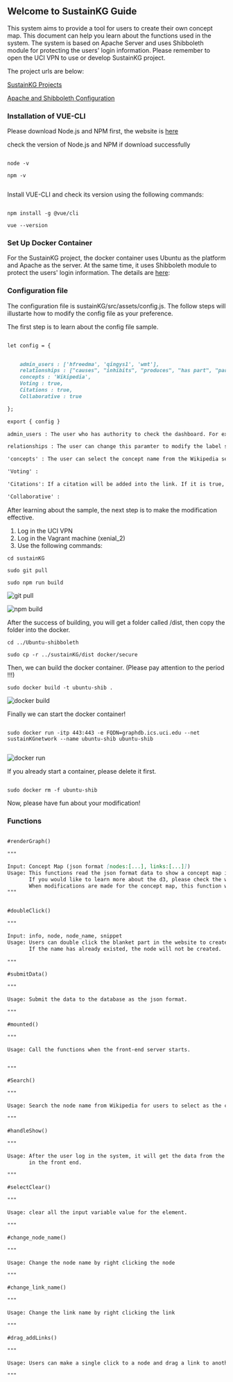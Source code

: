 ## Welcome to SustainKG Guide

This system aims to provide a tool for users to create their own concept map. This document can help you learn about the functions used in the system. The system is based on Apache Server and uses Shibboleth module for protecting the users' login information. Please remember to open the UCI VPN to use or develop SustainKG project.

The project urls are below:

[SustainKG Projects](https://github.com/greenguy33/sustainKG)

[Apache and Shibboleth Configuration](https://github.com/kobewilliam/Ubuntu-shibboleth)

### Installation of VUE-CLI

Please download Node.js and NPM first, the website is [here](https://nodejs.org/en/)

check the version of Node.js and NPM if download successfully

```

node -v

npm -v


```
Install VUE-CLI and check its version using the following commands:

```

npm install -g @vue/cli

vue --version

```
### Set Up Docker Container

For the SustainKG project, the docker container uses Ubuntu as the platform and Apache as the server. At the same time, it uses Shibboleth module to protect the users' login information. The details are [here](https://github.com/kobewilliam/Ubuntu-shibboleth):

### Configuration file

The configuration file is sustainKG/src/assets/config.js. The follow steps will illustarte how to modify the config file as your preference.

The first step is to learn about the config file sample.

```markdown 

let config = {


    admin_users : ['hfreedma', 'qingys1', 'wmt'],
    relationships : ["causes", "inhibits", "produces", "has part", "part of"],
    concepts : 'Wikipedia',
    Voting : true,
    Citations : true,
    Collaborative : true

};

export { config }

admin_users : The user who has authority to check the dashboard. For example, if your username of UCI account is 'hfreedma' and you wish to check the dashboard, then you should add 'hfreedma' into the 'admin_users' like the above sample.

relationships : The user can change this paramter to modify the label selection of the links. For example, there are two concepts A and B, and A 'causes' B, we can see from the 'relationships', there is a selection called 'causes'. And if A 'is' B, but it doesn't contain 'is', then we can add 'is' to the 'relationships'. The next time you create a link, you can find a selection called 'is'.

'concepts' : The user can select the concept name from the Wikipedia search results. 

'Voting' : 

'Citations': If a citation will be added into the link. If it is true, we can't only select the label of the link but also input a citation of the link. 

'Collaborative' : 

```

After learning about the sample, the next step is to make the modification effective. 

1. Log in the UCI VPN
2. Log in the Vagrant machine (xenial_2)
3. Use the following commands:

```
cd sustainKG

sudo git pull 

sudo npm run build

```
![git pull](gitpull.png)

![npm build](npmbuild.png)

After the success of building, you will get a folder called /dist, then copy the folder into the docker. 

```
cd ../Ubuntu-shibboleth

sudo cp -r ../sustainKG/dist docker/secure

```

Then, we can build the docker container. (Please pay attention to the period !!!)

```
sudo docker build -t ubuntu-shib .

```

![docker build](dockerbuild.png)


Finally we can start the docker container! 

```

sudo docker run -itp 443:443 -e FQDN=graphdb.ics.uci.edu --net sustainKGnetwork --name ubuntu-shib ubuntu-shib


```

![docker run](dockerrun.png)


If you already start a container, please delete it first.

```

sudo docker rm -f ubuntu-shib

```

Now, please have fun about your modification!

### Functions

```markdown

#renderGraph()

"""

Input: Concept Map (json format [nodes:[...], links:[...]]) 
Usage: This functions read the json format data to show a concept map in the website canvas. 
       If you would like to learn more about the d3, please check the website of d3-force document.
       When modifications are made for the concept map, this function will be called to update the concept map.
"""


#doubleClick()

"""

Input: info, node, node_name, snippet
Usage: Users can double click the blanket part in the website to create a node and select its name.
       If the name has already existed, the node will not be created. 
       
"""

#submitData()

"""

Usage: Submit the data to the database as the json format.

"""

#mounted()

"""

Usage: Call the functions when the front-end server starts. 


"""

#Search()

"""

Usage: Search the node name from Wikipedia for users to select as the current node name

"""

#handleShow()

"""

Usage: After the user log in the system, it will get the data from the backend and show a concept map to users
       in the front end. 

"""

#selectClear()

"""

Usage: clear all the input variable value for the element.

"""

#change_node_name()

"""

Usage: Change the node name by right clicking the node

"""

#change_link_name()

"""

Usage: Change the link name by right clicking the link

"""

#drag_addLinks()

"""

Usage: Users can make a single click to a node and drag a link to another node to create a link. 

"""


```

<!-- # Header 1
## Header 2
### Header 3

- Bulleted
- List

1. Numbered
2. List

**Bold** and _Italic_ and `Code` text -->

<!-- [Link](url) and ![Image](src) -->
<!-- For more details see [Basic writing and formatting syntax](https://docs.github.com/en/github/writing-on-github/getting-started-with-writing-and-formatting-on-github/basic-writing-and-formatting-syntax).

### Jekyll Themes

Your Pages site will use the layout and styles from the Jekyll theme you have selected in your [repository settings](https://github.com/kobewilliam/kobewilliam.github.io/settings/pages). The name of this theme is saved in the Jekyll `_config.yml` configuration file.

### Support or Contact

Having trouble with Pages? Check out our [documentation](https://docs.github.com/categories/github-pages-basics/) or [contact support](https://support.github.com/contact) and we’ll help you sort it out. -->
